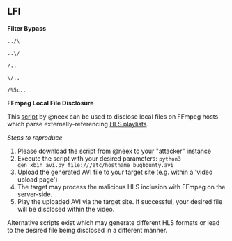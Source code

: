 ## LFI

**Filter Bypass**

```
../\
```

```
..\/
```

```
/..
```

```
\/..
```

```
/%5c..
```

**FFmpeg Local File Disclosure**

This [script](https://github.com/neex/ffmpeg-avi-m3u-xbin/blob/master/gen_xbin_avi.py) by @neex can be used to disclose local files on FFmpeg hosts which parse externally-referencing [HLS playlists](https://ffmpeg.org/ffmpeg-formats.html#hls-2).

_Steps to reproduce_

1. Please download the script from @neex to your "attacker" instance
2. Execute the script with your desired parameters: `python3 gen_xbin_avi.py file:///etc/hostname bugbounty.avi`
3. Upload the generated AVI file to your target site (e.g. within a 'video upload page')
4. The target may process the malicious HLS inclusion with FFmpeg on the server-side.
5. Play the uploaded AVI via the target site. If successful, your desired file will be disclosed within the video.

Alternative scripts exist which may generate different HLS formats or lead to the desired file being disclosed in a different manner.
